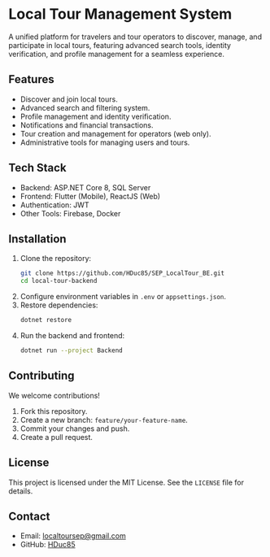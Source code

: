 
# Local Tour Management System

A unified platform for travelers and tour operators to discover, manage, and participate in local tours, featuring advanced search tools, identity verification, and profile management for a seamless experience.

## Features
- Discover and join local tours.
- Advanced search and filtering system.
- Profile management and identity verification.
- Notifications and financial transactions.
- Tour creation and management for operators (web only).
- Administrative tools for managing users and tours.

## Tech Stack
- Backend: ASP.NET Core 8, SQL Server
- Frontend: Flutter (Mobile), ReactJS (Web)
- Authentication: JWT
- Other Tools: Firebase, Docker

## Installation
1. Clone the repository:
   ```bash
   git clone https://github.com/HDuc85/SEP_LocalTour_BE.git
   cd local-tour-backend
   ```
2. Configure environment variables in `.env` or `appsettings.json`.
3. Restore dependencies:
   ```bash
   dotnet restore
   ```
4. Run the backend and frontend:
   ```bash
   dotnet run --project Backend
   ```

## Contributing
We welcome contributions!  
1. Fork this repository.
2. Create a new branch: `feature/your-feature-name`.
3. Commit your changes and push.
4. Create a pull request.

## License
This project is licensed under the MIT License. See the `LICENSE` file for details.

## Contact
- Email: localtoursep@gmail.com  
- GitHub: [HDuc85](https://github.com/HDuc85)
